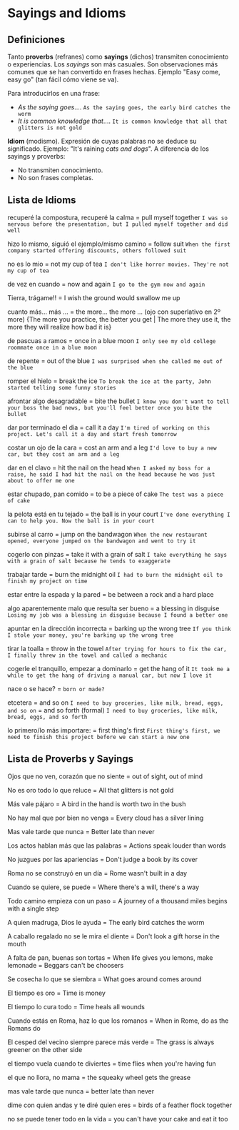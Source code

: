 # Sayings and Idioms

## Definiciones

Tanto **proverbs** (refranes) como **sayings** (dichos) transmiten conocimiento o experiencias.
Los _sayings_ son más casuales. Son observaciones más comunes que se han convertido en frases hechas. Ejemplo "Easy come, easy go" (tan fácil cómo viene se va).

Para introducirlos en una frase:
- _As the saying goes_...<saying>. `As the saying goes, the early bird catches the worm`
- _It is common knowledge that_...<saying>. `It is common knowledge that all that glitters is not gold`

**Idiom** (modismo). Expresión de cuyas palabras no se deduce su significado. Ejemplo: "It's raining _cats and dogs_". A diferencia de los sayings y proverbs:
- No transmiten conocimiento.
- No son frases completas.



## Lista de Idioms

recuperé la compostura, recuperé la calma = pull myself together `I was so nervous before the presentation, but I pulled myself together and did well`

hizo lo mismo, siguió el ejemplo/mismo camino = follow suit `When the first company started offering discounts, others followed suit`

no es lo mio = not my cup of tea `I don't like horror movies. They're not my cup of tea`

de vez en cuando = now and again `I go to the gym now and again`

Tierra, trágame!!
    = I wish the ground would swallow me up

cuanto más... más ...
    = the more... the more ... (ojo con superlativo en 2º more) {The more you practice, the better you get | The more they use it, the more they will realize how bad it is}

de pascuas a ramos
    = once in a blue moon `I only see my old college roommate once in a blue moon`

de repente = out of the blue `I was surprised when she called me out of the blue`

romper el hielo
    = break the ice `To break the ice at the party, John started telling some funny stories`

afrontar algo desagradable
    = bite the bullet `I know you don't want to tell your boss the bad news, but you'll feel better once you bite the bullet`

dar por terminado el dia
    = call it a day `I'm tired of working on this project. Let's call it a day and start fresh tomorrow`

costar un ojo de la cara
    = cost an arm and a leg `I'd love to buy a new car, but they cost an arm and a leg`

dar en el clavo
    = hit the nail on the head `When I asked my boss for a raise, he said I had hit the nail on the head because he was just about to offer me one`

estar chupado, pan comido
    = to be a piece of cake `The test was a piece of cake`

la pelota está en tu tejado
    = the ball is in your court `I've done everything I can to help you. Now the ball is in your court`

subirse al carro
    = jump on the bandwagon `When the new restaurant opened, everyone jumped on the bandwagon and went to try it`

cogerlo con pinzas
    = take it with a grain of salt `I take everything he says with a grain of salt because he tends to exaggerate`

trabajar tarde
    = burn the midnight oil `I had to burn the midnight oil to finish my project on time`

estar entre la espada y la pared
    = be between a rock and a hard place

algo aparentemente malo que resulta ser bueno
    = a blessing in disguise `Losing my job was a blessing in disguise because I found a better one`

apuntar en la dirección incorrecta
    = barking up the wrong tree `If you think I stole your money, you're barking up the wrong tree`

tirar la toalla = throw in the towel `After trying for hours to fix the car, I finally threw in the towel and called a mechanic`

cogerle el tranquillo, empezar a dominarlo = get the hang of it `It took me a while to get the hang of driving a manual car, but now I love it`

nace o se hace? = `born or made?`

etcetera
    = and so on `I need to buy groceries, like milk, bread, eggs, and so on`
    = and so forth (formal) `I need to buy groceries, like milk, bread, eggs, and so forth`

lo primero/lo más importare: <tema>
    = first thing's first `First thing's first, we need to finish this project before we can start a new one`

## Lista de Proverbs y Sayings

Ojos que no ven, corazón que no siente
    = out of sight, out of mind

No es oro todo lo que reluce
    = All that glitters is not gold

Más vale pájaro
    = A bird in the hand is worth two in the bush

No hay mal que por bien no venga
    = Every cloud has a silver lining

Mas vale tarde que nunca
    = Better late than never

Los actos hablan más que las palabras
    = Actions speak louder than words

No juzgues por las apariencias
    = Don't judge a book by its cover

Roma no se construyó en un día
    = Rome wasn't built in a day

Cuando se quiere, se puede
    = Where there's a will, there's a way

Todo camino empieza con un paso
    = A journey of a thousand miles begins with a single step

A quien madruga, Dios le ayuda
    = The early bird catches the worm

A caballo regalado no se le mira el diente
    = Don't look a gift horse in the mouth

A falta de pan, buenas son tortas
    = When life gives you lemons, make lemonade
    = Beggars can't be choosers

Se cosecha lo que se siembra
    = What goes around comes around

El tiempo es oro
    = Time is money

El tiempo lo cura todo
    = Time heals all wounds

Cuando estás en Roma, haz lo que los romanos
    = When in Rome, do as the Romans do

El cesped del vecino siempre parece más verde
    = The grass is always greener on the other side

el tiempo vuela cuando te diviertes
    = time flies when you're having fun

el que no llora, no mama
    = the squeaky wheel gets the grease

mas vale tarde que nunca
    = better late than never

dime con quien andas y te diré quien eres
    = birds of a feather flock together

no se puede tener todo en la vida
    = you can't have your cake and eat it too
